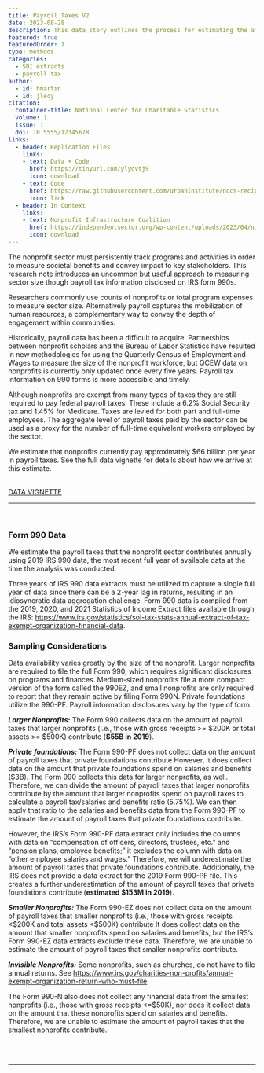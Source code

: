 ```yaml
---
title: Payroll Taxes V2
date: 2023-08-28
description: This data story outlines the process for estimating the amount of payroll taxes nonprofits pay annually.
featured: true
featuredOrder: 1
type: methods
categories:
  - SOI extracts
  - payroll tax
author:
  - id: hmartin
  - id: jlecy
citation: 
  container-title: National Center for Charitable Statistics
  volume: 1
  issue: 1
  doi: 10.5555/12345678
links:
  - header: Replication Files
    links:  
    - text: Data + Code
      href: https://tinyurl.com/ylydvtj9
      icon: download
    - text: Code
      href: https://raw.githubusercontent.com/UrbanInstitute/nccs-recipes/main/vignettes/payroll.R
      icon: link
  - header: In Context 
    links:
    - text: Nonprofit Infrastructure Coalition 
      href: https://independentsector.org/wp-content/uploads/2023/04/nic-agenda-2023.pdf
      icon: download
---
```


The nonprofit sector must persistently track programs and activities in
order to measure societal benefits and convey impact to key
stakeholders. This research note introduces an uncommon but useful
approach to measuring sector size though payroll tax information
disclosed on IRS form 990s.

Researchers commonly use counts of nonprofits or total program expenses
to measure sector size. Alternatively payroll captures the mobilization
of human resources, a complementary way to convey the depth of
engagement within communities.

Historically, payroll data has been a difficult to acquire. Partnerships
between nonprofit scholars and the Bureau of Labor Statistics have
resulted in new methodologies for using the Quarterly Census of
Employment and Wages to measure the size of the nonprofit workforce, but
QCEW data on nonprofits is currently only updated once every five years.
Payroll tax information on 990 forms is more accessible and timely.

Although nonprofits are exempt from many types of taxes they are still
required to pay federal payroll taxes. These include a 6.2% Social
Security tax and 1.45% for Medicare. Taxes are levied for both part and
full-time employees. The aggregate level of payroll taxes paid by the
sector can be used as a proxy for the number of full-time equivalent
workers employed by the sector.

We estimate that nonprofits currently pay approximately \$66 billion per
year in payroll taxes. See the full data vignette for details about how
we arrive at this estimate.

<br> 

<a class="btn -tertiary " href="https://urbaninstitute.github.io/nccs-recipes/vignettes/payroll/payroll.html" target="_blank">
DATA VIGNETTE </a>

<br>
<hr>
<br>

### Form 990 Data

We estimate the payroll taxes that the nonprofit sector contributes
annually using 2019 IRS 990 data, the most recent full year of available
data at the time the analysis was conducted.

Three years of IRS 990 data extracts must be utilized to capture a
single full year of data since there can be a 2-year lag in returns,
resulting in an idiosyncratic data aggregation challenge. Form 990 data
is compiled from the 2019, 2020, and 2021 Statistics of Income Extract
files available through the IRS:
<https://www.irs.gov/statistics/soi-tax-stats-annual-extract-of-tax-exempt-organization-financial-data>.

### Sampling Considerations

Data availability varies greatly by the size of the nonprofit. Larger
nonprofits are required to file the full Form 990, which requires
significant disclosures on programs and finances. Medium-sized
nonprofits file a more compact version of the form called the 990EZ, and
small nonprofits are only required to report that they remain active by
filing Form 990N. Private foundations utilize the 990-PF. Payroll
information disclosures vary by the type of form.

***Larger Nonprofits:*** The Form 990 collects data on the amount of
payroll taxes that larger nonprofits (i.e., those with gross receipts
\>= \$200K or total assets \>= \$500K) contribute (**\$55B in 2019**).

***Private foundations:*** The Form 990-PF does not collect data on the
amount of payroll taxes that private foundations contribute However, it
does collect data on the amount that private foundations spend on
salaries and benefits (\$3B). The Form 990 collects this data for larger
nonprofits, as well. Therefore, we can divide the amount of payroll
taxes that larger nonprofits contribute by the amount that larger
nonprofits spend on payroll taxes to calculate a payroll tax/salaries
and benefits ratio (5.75%). We can then apply that ratio to the salaries
and benefits data from the Form 990-PF to estimate the amount of payroll
taxes that private foundations contribute.

However, the IRS’s Form 990-PF data extract only includes the columns
with data on “compensation of officers, directors, trustees, etc.” and
“pension plans, employee benefits;” it excludes the column with data on
“other employee salaries and wages.” Therefore, we will underestimate
the amount of payroll taxes that private foundations contribute.
Additionally, the IRS does not provide a data extract for the 2019 Form
990-PF file. This creates a further underestimation of the amount of
payroll taxes that private foundations contribute (**estimated \$153M in
2019**).

***Smaller Nonprofits:*** The Form 990-EZ does not collect data on the
amount of payroll taxes that smaller nonprofits (i.e., those with gross
receipts \<\$200K and total assets \<\$500K) contribute It does collect
data on the amount that smaller nonprofits spend on salaries and
benefits, but the IRS’s Form 990-EZ data extracts exclude these data.
Therefore, we are unable to estimate the amount of payroll taxes that
smaller nonprofits contribute.

***Invisible Nonprofits:*** Some nonprofits, such as churches, do not
have to file annual returns. See
<https://www.irs.gov/charities-non-profits/annual-exempt-organization-return-who-must-file>.

The Form 990-N also does not collect any financial data from the
smallest nonprofits (i.e., those with gross receipts \<=\$50K), nor does
it collect data on the amount that these nonprofits spend on salaries
and benefits. Therefore, we are unable to estimate the amount of payroll
taxes that the smallest nonprofits contribute.

<br> <br>
<hr>

<br> <br>
